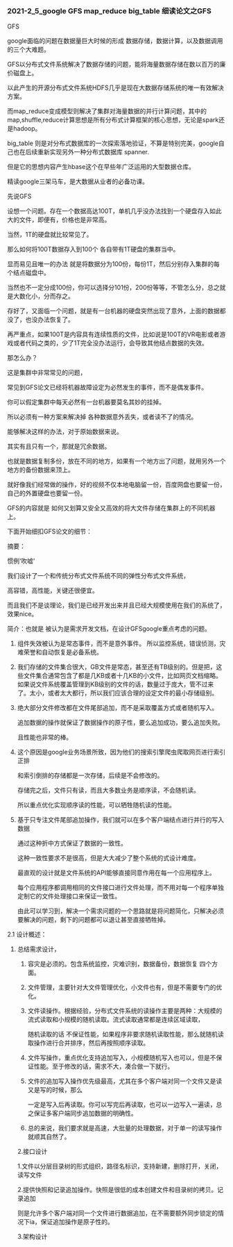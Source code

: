 ### 2021-2_5_google GFS   map_reduce  big_table 细读论文之GFS

GFS

google面临的问题在数据量巨大时候的形成 数据存储，数据计算，以及数据调用的三个大难题。

GFS以分布式文件系统解决了数据存储的问题，能将海量数据存储在数以百万的廉价磁盘上。

以此产生的开源分布式文件系统HDFS几乎是现在大数据存储系统的唯一有效解决方案。

而map_reduce变成模型则解决了集群对海量数据的并行计算问题，其中的map,shuffle,reduce计算思想是所有分布式计算框架的核心思想，无论是spark还是hadoop。

big_table 则是对分布式数据库的一次探索落地验证，不算是特别完美，google自己也在后续重新实现另外一种分布式数据库 spanner.

但是它的思想内容产生hbase这个在早些年广泛运用的大型数据仓库。

精读google三架马车，是大数据从业者的必备功课。

先说GFS

设想一个问题。存在一个数据高达100T，单机几乎没办法找到一个硬盘存入如此大的文件，即便有，价格也是非常高。

当然，1T的硬盘就比较常见了。

那么如何将100T数据存入到100个 各自带有1T硬盘的集群当中。

显而易见且唯一的办法 就是将数据分为100份，每份1T，然后分别存入集群的每个结点磁盘中。

当然也不一定分成100份，你可以选择分101份，200份等等，不管怎么分，总之就是大数化小，分而存之。

存好了，又面临一个问题，就是有一台机器的硬盘突然出现了意外，上面的数据都没了，也没办法恢复了。

再严重点，如果100T是内容具有连续性质的文件，比如说是100T的VR电影或者游戏或者代码之类的，少了1T完全没办法运行，会导致其他结点数据的失效。

那怎么办？

 这是集群中非常常见的问题，

常见到GFS论文已经将机器故障设定为必然发生的事件，而不是偶发事件。

你可以假定集群中每天必然有一台机器要莫名其妙的挂掉。

所以必须有一种方案来解决掉 各种数据意外丢失，或者读不了的情况。

能够解决这样的办法，对于原始数据来说。

其实有且只有一个，那就是冗余数据。

也就是数据复制多份，放在不同的地方，如果有一个地方出了问题，就用另外一个地方的备份数据来顶上。

就好像我们经常做的操作，好的视频不仅本地电脑留一份，百度网盘也要留一份，自己的外置硬盘也要留一份。

GFS的内容就是 如何又划算又安全又高效的将大文件存储在集群上的不同机器上。

下面开始细扣GFS论文的细节：

摘要：

惯例‘吹嘘’ 

我们设计了一个和传统分布式文件系统不同的弹性分布式文件系统，

高容错，高性能，关键还很便宜。

而且我们不是谈理论，我们是已经开发出来并且已经大规模使用在我们的系统了，效果nice。

简介：也就是 被认为是需求开发文档，在设计GFSgoogle重点考虑的问题。

1. 组件失效被认为是常态事件，而不是意外事件。 所以监控系统，错误侦测，灾难荣誉和自动恢复是必备系统。

2. 我们存储的文件集合很大，GB文件是常态，甚至还有TB级别的。但是把，这些文件集合通常包含了都是几KB或者十几KB的小文件，比如网页文档缩略。如果说文件系统覆盖管理到KB级别的文件的话，数量过于庞大，管不过来了。太小，或者太大都行，所以我们应该合理的设定文件的最小存储级别。

3. 绝大部分文件修改都在文件尾部追加，而不是采取覆盖方式或者随机写入。

   追加数据的操作就保证了数据操作的原子性，要么追加成功，要么追加失败。

    且性能也非常的棒。

4. 这个原因是google业务场景所致，因为他们的搜索引擎爬虫爬取网页进行索引正排

   和索引倒排的存储都是一次存储，后续是不会修改的。

   存储完之后，文件只有读，而且大多数业务是顺序读，不会随机读。

   所以重点优化实现顺序读的性能，可以牺牲随机读的性能。

4. 基于只专注文件尾部追加操作，我们就可以在多个客户端结点进行并行的写入数据

   通过这种折中方式保证了数据的一致性。 

   这种一致性要求不是很高，但是大大减少了整个系统的式设计难度。

   最直观的设计就是文件系统的API能够直接同意作用在每一个应用程序上。

   每个应用程序都调用相同的文件接口进行文件处理，而不用对每一个程序单独定制它的文件处理接口来保证一致性。

   由此可以学习到，解决一个需求问题的一个思路就是将问题简化，只解决必须要解决的问题，剩下的问题都可以退让甚至直接牺牲掉。

   

2.1 设计概述：

1. 总结需求设计， 

   1. 容灾是必须的。包含系统监控，灾难识别，数据备份，数据恢复 四个方面。

   2. 文件管理，主要针对大文件管理优化，小文件也有，但是不需要专门的优化。

   3. 文件读操作。根据经验，分布式文件系统的读操作主要是两种：大规模的流式读取和小规模的随机读取。流式读取通常都是连续区域读取，

      随机读取的话 不保证性能，如果程序非要求随机读取性能，那么就随机读取操作进行合并排序，然后再按照顺序读取。

   4. 文件写操作，重点优化支持追加写入，小规模随机写入也可以，但是不保证性能。至于修改的话，需求不大，凑合做一下就行。

   5. 文件的追加写入操作优先级最高，尤其在多个客户端对同一个文件又是读又是写的时候，那么

      一定是写入后再读取。你可以写完后再读取，也可以一边写入一遍读，总之保证多客户端同步追加数据的明确性。

   6. 总的来说，我们要求就是高速，大批量的处理数据，对于单一的读写操作就顺其自然了。

      

   2.接口设计

   1.文件以分层目录树的形式组织，路径名标识，支持新建，删除打开，关闭，读写文件

   2.提供快照和记录追加操作。快照是很低的成本创建文件和目录树的拷贝。记录追加

   则是允许多个客户端对同一个文件进行数据追加，在不需要额外同步锁定的情况下ia，保证追加操作是原子性的。

   

   3.架构设计

   